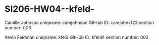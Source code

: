 # SI206-HW04--kfeld-

Camille Johnson 
uniqname: camjohnson
GitHub ID: camjohns123
section number: 003

Kevin Feldman
uniqname: kfeld
GitHub ID: kfeld4
section number: 003

